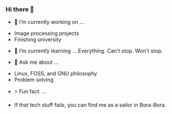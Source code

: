 ### Hi there 👋

- 🔭 I’m currently working on ...
* Image processing projects
* Finishing university

- 🌱 I’m currently learning ...
Everything. Can't stop. Won't stop.

- 💬 Ask me about ...
* Linux, FOSS, and GNU philosophy
* Problem solving

- ⚡ Fun fact: ...
* If that tech stuff fails, you can find me as a sailor in Bora-Bora.
<!--
**ctsiaousis/ctsiaousis** is a ✨ _special_ ✨ repository because its `README.md` (this file) appears on your GitHub profile.

Here are some ideas to get you started:

- 🔭 I’m currently working on ...
- 🌱 I’m currently learning ...
- 👯 I’m looking to collaborate on ...
- 🤔 I’m looking for help with ...
- 💬 Ask me about ...
- 📫 How to reach me: ...
- 😄 Pronouns: ...
- ⚡ Fun fact: ...
-->
